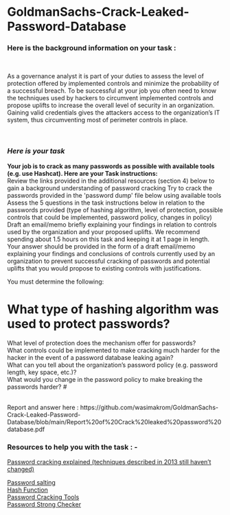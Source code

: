 <h1><b> GoldmanSachs-Crack-Leaked-Password-Database <br/> </b> </h1>
  <h3><b> Here is the background information on your task :  </b> </h3>
  <br/>
  
  <p>
  As a governance analyst it is part of your duties to assess the level of protection offered by implemented controls and minimize the probability of a successful breach. To be successful at your job you often need to know the techniques used by hackers to circumvent implemented controls and propose uplifts to increase the overall level of security in an organization. Gaining valid credentials gives the attackers access to the organization’s IT system, thus circumventing most of perimeter controls in place.
  </p> 
  <br/>
 
  <h3> <i> Here is your task </i></h3>
  <p>
  
  <b>Your job is to crack as many passwords as possible with available tools (e.g. use Hashcat). Here are your Task instructions: </b> <br>
Review the links provided in the additional resources (section 4) below to gain a background understanding of password cracking
Try to crack the passwords provided in the 'password dump' file below using available tools
Assess the 5 questions in the task instructions below in relation to the passwords provided (type of hashing algorithm, level of protection, possible controls that could be implemented, password policy, changes in policy)
Draft an email/memo briefly explaining your findings in relation to controls used by the organization and your proposed uplifts. We recommend spending about 1.5 hours on this task and keeping it at 1 page in length. 
Your answer should be provided in the form of a draft email/memo explaining your findings and conclusions of controls currently used by an organization to prevent successful cracking of passwords and potential uplifts that you would propose to existing controls with justifications.

You must determine the following:

# What type of hashing algorithm was used to protect passwords? <br>
What level of protection does the mechanism offer for passwords?  <br>
What controls could be implemented to make cracking much harder for the hacker in the event of a password database leaking again?  <br>
What can you tell about the organization’s password policy (e.g. password length, key space, etc.)?   <br>
What would you change in the password policy to make breaking the passwords harder?   #

 <br>
 Report and answer here : https://github.com/wasimakrom/GoldmanSachs-Crack-Leaked-Password-Database/blob/main/Report%20of%20Crack%20leaked%20password%20database.pdf
  </p>
  
  
  <h3> Resources to help you with the task : - </h3>
  <a href ="https://arstechnica.com/information-technology/2013/05/how-crackers-make-minced-meat-out-of-your-passwords/">Password cracking explained (techniques described in 2013 still haven’t changed) </a>
  
  <a href = "https://en.wikipedia.org/wiki/Salt_(cryptography)"> Password salting </a> <br>
  <a href ="https://en.wikipedia.org/wiki/Cryptographic_hash_function"> Hash Function </a> <br>
  <a href="https://en.wikipedia.org/wiki/Password_cracking#Software"> Password Cracking Tools </a> <br>
  <a href="https://howsecureismypassword.net/"> Password Strong Checker </a> <br>
  
  
  
